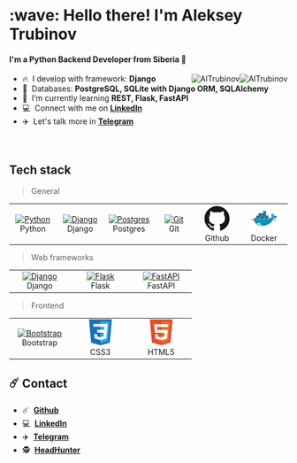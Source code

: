 <h1 align="left">:wave: Hello there! I'm Aleksey Trubinov</h1>


<h4 align="left">I'm a Python Backend Developer from Siberia 🧊</h4>

<a href="#AlTrubinov-title">
  <img src="https://github-readme-stats.vercel.app/api?username=AlTrubinov&show_icons=true&theme=react&count_private=true&include_all_commits=true" alt="AlTrubinov" align="right" />
</a>

<a href="#AlTrubinov-title">
  <img align="right" src="https://github-readme-stats.vercel.app/api/top-langs?username=AlTrubinov&show_icons=true&locale=en&layout=compact&theme=react" alt="AlTrubinov" />
</a>

- :fire: &nbsp;I develop with framework: **Django**
- :date: &nbsp;Databases: **PostgreSQL, SQLite with Django ORM, SQLAlchemy**
- :seedling: &nbsp;I’m currently learning **REST, Flask, FastAPI**
- :computer: &nbsp;Connect with me on **[LinkedIn](https://www.linkedin.com/in/aleksei-trubinov-84416424a/)**
- :airplane: &nbsp;Let's talk more in **[Telegram](https://t.me/Gpibabass)**

<br>

<h2 align="left" id="AlTrubinov-stack">Tech stack</h2>

> General

<table width='100%'>
  <tr>
    <td align="center" width="96">
      <a href="#AlTrubinov-stack">
        <img src="https://upload.wikimedia.org/wikipedia/commons/thumb/c/c3/Python-logo-notext.svg/935px-Python-logo-notext.svg.png" width="48" height="48" alt="Python" />
      </a>
      <br>Python
    </td>
    <td align="center" width="96">
      <a href="#AlTrubinov-stack">
        <img src="https://avatars.githubusercontent.com/u/27804?s=200&v=4" width="48" height="48" alt="Django"         />
      </a>
      <br>Django
    </td>
    <td align="center" width="96">
      <a href="#AlTrubinov-stack" >
        <img src="https://upload.wikimedia.org/wikipedia/commons/thumb/2/29/Postgresql_elephant.svg/993px-Postgresql_elephant.svg.png" width="45" height="45" alt="Postgres" />
      </a>
      <br>Postgres
    </td>
    <td align="center" width="96">
      <a href="#AlTrubinov-stack" >
        <img src="https://upload.wikimedia.org/wikipedia/commons/thumb/3/3f/Git_icon.svg/1200px-Git_icon.svg.png" width="48" height="48" alt="Git" />
      </a>
      <br>Git
    </td>
    <td align="center" width="96"> 
      <a href="#AlTrubinov-stack" >
        <img src="https://github.com/devicons/devicon/blob/master/icons/github/github-original.svg" width="48" height="48" alt="github" />
      </a>
      <br>Github
    </td>
    <td align="center" width="96"> 
      <a href="#AlTrubinov-stack" >
        <img src="https://github.com/devicons/devicon/blob/master/icons/docker/docker-original.svg" width="48" height="48" alt="docker" />
      </a>
      <br>Docker
    </td>
  </tr> 
</table>

> Web frameworks

<table width='100%'>
  <tr>
    <td align="center" width="96">
      <a href="#AlTrubinov-stack">
        <img src="https://avatars.githubusercontent.com/u/27804?s=200&v=4" width="48" height="48" alt="Django"         />
      </a>
      <br>Django
    </td>
    <td align="center" width="96">
      <a href="#AlTrubinov-stack">
        <img src="https://cdn.jsdelivr.net/gh/devicons/devicon/icons/flask/flask-original.svg" width="48" height="48" alt="Flask" />
      </a>
      <br>Flask
    </td>
    <td align="center" width="96">
      <a href="#AlTrubinov-stack">
        <img src="https://cdn.worldvectorlogo.com/logos/fastapi.svg" width="48" height="48" alt="FastAPI" />
      </a>
      <br>FastAPI
    </td>
  </tr> 
</table>

> Frontend

<table width='100%'>
    <tr>
        <td align="center" width="96">
            <a href="#AlTrubinov-stack">
                <img src="https://cdn.worldvectorlogo.com/logos/bootstrap-4.svg" width="48" height="48" alt="Bootstrap" />
            </a>
            <br>Bootstrap
        </td>
        <td align="center" width="96"> 
            <a href="#AlTrubinov-stack">
                <img src="https://github.com/devicons/devicon/blob/master/icons/css3/css3-original.svg" width="48" height="48" alt="css3" />
            </a>
            <br>CSS3
        </td>
        <td align="center" width="96">
            <a href="#AlTrubinov-stack">
                <img src="https://github.com/devicons/devicon/blob/master/icons/html5/html5-original.svg" width="48" height="48" alt="Html5" />
            </a>
            <br>HTML5
        </td>
    </tr>
</table>

## :comet: Contact

- :comet: &nbsp;**[Github](https://github.com/debabin)**
- :computer: &nbsp;**[LinkedIn](https://www.linkedin.com/in/aleksei-trubinov-84416424a/)**
- :airplane: &nbsp;**[Telegram](https://t.me/Gpibabass)**
- :detective: &nbsp;**[HeadHunter](https://tomsk.hh.ru/applicant/resumes/view?resume=434af325ff0aed22c00039ed1f4b5738744b34)**

<br>
